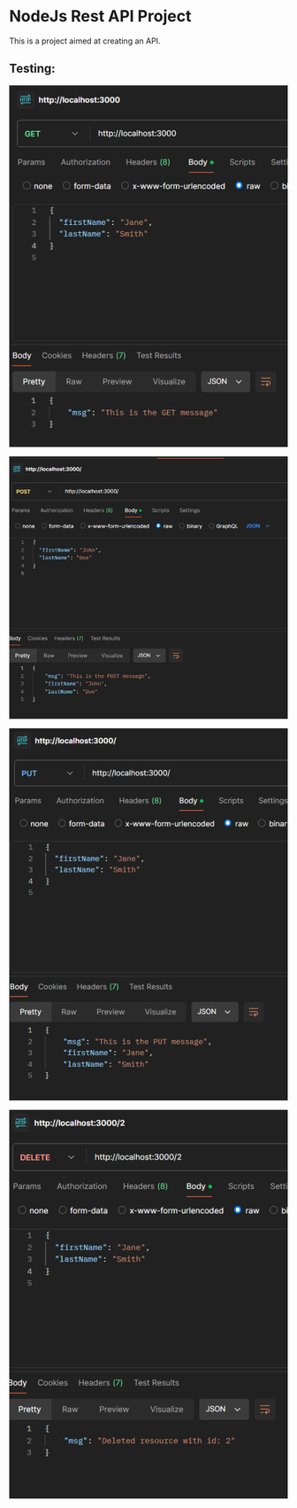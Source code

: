 # NodeJs Rest API Project

This is a project aimed at creating an API.

## Testing:

![Sending GET request](image-3.png)

![Sending POST request](image.png)

![Sending PUT request](image-1.png)

![Sending DELETE request for http://localhost:3000/2](image-2.png)